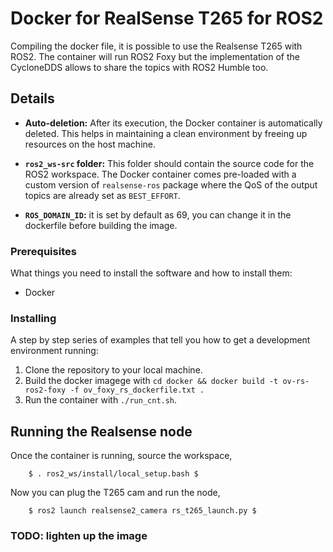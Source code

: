 # Docker for RealSense T265 for ROS2
Compiling the docker file, it is possible to use the Realsense T265 with ROS2. 
The container will run ROS2 Foxy but the implementation of the CycloneDDS allows to share the topics
with ROS2 Humble too. 


## Details

- **Auto-deletion:** After its execution, the Docker container is automatically deleted. This helps in maintaining a clean environment by freeing up resources on the host machine.

- **`ros2_ws-src` folder:** This folder should contain the source code for the ROS2 workspace. The Docker container comes pre-loaded with a custom version of `realsense-ros` package where the QoS of the output topics are already set as `BEST_EFFORT`.

- **`ROS_DOMAIN_ID`:** it is set by default as 69, you can change it in the dockerfile before building the image.

### Prerequisites

What things you need to install the software and how to install them:

- Docker 

### Installing

A step by step series of examples that tell you how to get a development environment running:

1. Clone the repository to your local machine.
2. Build the docker imagege with `cd docker && docker build -t ov-rs-ros2-foxy -f ov_foxy_rs_dockerfile.txt .`
3. Run the container with `./run_cnt.sh`.

## Running the Realsense node

Once the container is running, source the workspace,

        $ . ros2_ws/install/local_setup.bash $

Now you can plug the T265 cam and run the node,

        $ ros2 launch realsense2_camera rs_t265_launch.py $

### TODO: lighten up the image